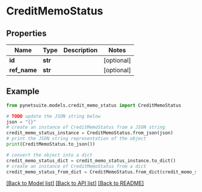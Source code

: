 # CreditMemoStatus


## Properties

Name | Type | Description | Notes
------------ | ------------- | ------------- | -------------
**id** | **str** |  | [optional] 
**ref_name** | **str** |  | [optional] 

## Example

```python
from pynetsuite.models.credit_memo_status import CreditMemoStatus

# TODO update the JSON string below
json = "{}"
# create an instance of CreditMemoStatus from a JSON string
credit_memo_status_instance = CreditMemoStatus.from_json(json)
# print the JSON string representation of the object
print(CreditMemoStatus.to_json())

# convert the object into a dict
credit_memo_status_dict = credit_memo_status_instance.to_dict()
# create an instance of CreditMemoStatus from a dict
credit_memo_status_from_dict = CreditMemoStatus.from_dict(credit_memo_status_dict)
```
[[Back to Model list]](../README.md#documentation-for-models) [[Back to API list]](../README.md#documentation-for-api-endpoints) [[Back to README]](../README.md)



